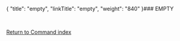 {
    "title": "empty",
    "linkTitle": "empty",
    "weight": "840"
}### <span id="empty"></span>EMPTY

 

[Return to Command index](../)

 
